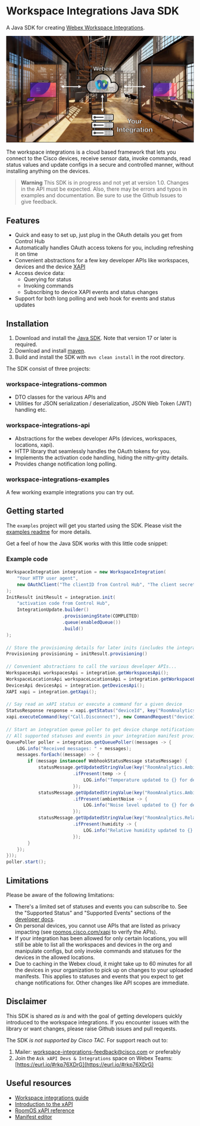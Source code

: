 # Workspace Integrations Java SDK

A Java SDK for creating [Webex Workspace Integrations](https://developer.webex.com/docs/workspace-integrations).

![Poster](./docs/poster.png)

The workspace integrations is a cloud based framework that lets you connect to the Cisco devices, receive sensor data, invoke
commands, read status values and update configs in a secure and controlled manner, without installing anything on the devices.

> **Warning**
> This SDK is in progress and not yet at version 1.0. Changes in the API must be expected.
> Also, there may be errors and typos in examples and documentation.
> Be sure to use the Github Issues to give feedback.

## Features

* Quick and easy to set up, just plug in the OAuth details you get from Control Hub
* Automatically handles OAuth access tokens for you, including refreshing it on time
* Convenient abstractions for a few key developer APIs like workspaces, devices and the device [XAPI](https://roomos.cisco.com/xapi/)
* Access device data:
    * Querying for status
    * Invoking commands
    * Subscribing to device XAPI events and status changes
* Support for both long polling and web hook for events and status updates

## Installation

1. Download and install the [Java SDK](https://adoptium.net/). Note that version 17 or later is required.
2. Download and install [maven](https://maven.apache.org/download.cgi).
3. Build and install the SDK with `mvn clean install` in the root directory.

The SDK consist of three projects:

### workspace-integrations-common
- DTO classes for the various APIs and 
- Utilities for JSON serialization / deserialization, JSON Web Token (JWT) handling etc.

### workspace-integrations-api
- Abstractions for the webex developer APIs (devices, workspaces, locations, xapi).
- HTTP library that seamlessly handles the OAuth tokens for you.
- Implements the activation code handling, hiding the nitty-gritty details.
- Provides change notification long polling. 

### workspace-integrations-examples
A few working example integrations you can try out.

## Getting started

The `examples` project will get you started using the SDK. Please visit the <a href="examples/README.md">examples readme</a> for more details.

Get a feel of how the Java SDK works with this little code snippet:

### Example code

```java
WorkspaceIntegration integration = new WorkspaceIntegration(
    "Your HTTP user agent",
    new OAuthClient("The clientID from Control Hub", "The client secret from Control Hub")
);
InitResult initResult = integration.init(
    "activation code from Control Hub",
    IntegrationUpdate.builder()
                     .provisioningState(COMPLETED)
                     .queue(enabledQueue())
                     .build()
);

// Store the provisioning details for later inits (includes the integration refresh token etc.)
Provisioning provisioning = initResult.provisioning()

// Convenient abstractions to call the various developer APIs...
WorkspacesApi workspacesApi = integration.getWorkspacesApi();
WorkspaceLocationsApi workspaceLocationsApi = integration.getWorkspaceLocationsApi();
DevicesApi devicesApi = integration.getDevicesApi();
XAPI xapi = integration.getXapi();

// Say read an xAPI status or execute a command for a given device
StatusResponse response = xapi.getStatus("deviceId", key("RoomAnalytics.*"));
xapi.executeCommand(key("Call.Disconnect"), new CommandRequest("deviceId"));

// Start an integration queue poller to get device change notifications via long polling
// All supported statuses and events in your integration manifest provides a change notificataion message
QueuePoller poller = integration.getQueuePoller((messages -> {
    LOG.info("Received messages: " + messages);
    messages.forEach((message) -> {
        if (message instanceof WebhookStatusMessage statusMessage) {
            statusMessage.getUpdatedStringValue(key("RoomAnalytics.AmbientTemperature"))
                         .ifPresent(temp -> {
                             LOG.info("Temperature updated to {} for device {}", temp, statusMessage.deviceId());
                         });
            statusMessage.getUpdatedStringValue(key("RoomAnalytics.AmbientNoise.Level.A"))
                         .ifPresent(ambientNoise -> {
                             LOG.info("Noise level updated to {} for device {}", ambientNoise, statusMessage.deviceId());
                         });
            statusMessage.getUpdatedStringValue(key("RoomAnalytics.RelativeHumidity"))
                         .ifPresent(humidity -> {
                             LOG.info("Relative humidity updated to {} for device {}", humidity, statusMessage.deviceId());
                         });
        }
    });
}));
poller.start();
```

## Limitations

Please be aware of the following limitations:

* There's a limited set of statuses and events you can subscribe to. See the "Supported Status" and "Supported Events" sections of the [developer docs](https://developer.webex.com/docs/workspace-integration-technical-details).
* On personal devices, you cannot use APIs that are listed as privacy impacting (see [roomos.cisco.com/xapi](https://roomos.cisco.com/xapi) to verify the APIs).
* If your integration has been allowed for only certain locations, you will still be able to list all the workspaces and devices in the org and
  manipulate configs, but only invoke commands and statuses for the devices in the allowed locations.
* Due to caching in the Webex cloud, it might take up to 60 minutes for all the devices in your organization to pick up on changes to your uploaded manifests. This applies to statuses and events that you expect to get change notifications for. Other changes like API scopes are immediate.

## Disclaimer

This SDK is shared _as is_ and with the goal of getting developers quickly introduced to the workspace integrations. If you encounter issues with the library or want changes, please raise Github issues and pull requests. 

The SDK _is not supported by Cisco TAC_. For support reach out to:

1. Mailer: [workspace-integrations-feedback@cisco.com](mailto:workspace-integrations-feedback@cisco.com) or preferably
2. Join the `Ask xAPI Devs & Integrations` space on Webex Teams: [https://eurl.io/#rkp76XDrG](https://eurl.io/#rkp76XDrG)

## Useful resources

* [Workspace integrations guide](https://developer.webex.com/docs/workspace-integrations)
* [Introduction to the xAPI](https://roomos.cisco.com/doc/TechDocs/xAPI)
* [RoomOS xAPI reference](https://roomos.cisco.com/xapi)
* [Manifest editor](https://cisco-ce.github.io/workspace-integrations-editor/)

